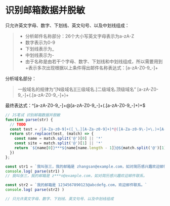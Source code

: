 # 识别邮箱数据并脱敏
只允许英文字母、数字、下划线、英文句号、以及中划线组成：
> - 分析邮件名称部分：26个大小写英文字母表示为a-zA-Z
> - 数字表示为0-9
> - 下划线表示为_
> - 中划线表示为-
> - 由于名称是由若干个字母、数字、下划线和中划线组成，所以需要用到+表示多次出现根据以上条件得出邮件名称表达式：[a-zA-Z0-9_-]+ 

分析域名部分：
> 一般域名的规律为“[N级域名][三级域名.]二级域名.顶级域名”
> [a-zA-Z0-9_-]+(.[a-zA-Z0-9_-]+)+

最终表达式：\^[a-zA-Z0-9_-]+@[a-zA-Z0-9_-]+(.[a-zA-Z0-9_-]+)+$

```javascript
// JS笔试 识别邮箱数据并脱敏
function parse(str) {
  // TODO
  const test = /[A-Za-z0-9]+([_\.][A-Za-z0-9]+)*@([A-Za-z0-9\-]+\.)+[A-Za-z]{2,6}/ig
  return str.replace(test, (match) => {
    const name = match.split('@')[0] || '*'
    const site = match.split('@')[1] || '*'
    return `${name[0]}***${name[name.length - 1]}@${match.split('@')[1] || ''}`
  })
};

const str1 = `我叫张三，我的邮箱是 zhangsan@example.com，如对简历感兴趣欢迎邮件联系。`
console.log( parse(str1) )
// 我叫张三，我的邮箱是 z***n@example.com，如对简历感兴趣欢迎邮件联系。

const str2 = `我的邮箱是 1234567890123@abcdefg.com，欢迎邮件联系。`
console.log( parse(str2) )

// 只允许英文字母、数字、下划线、英文句号、以及中划线组成

```